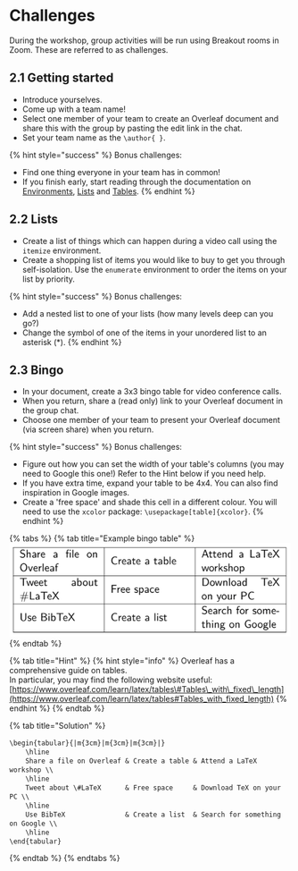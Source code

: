 # Challenges

During the workshop, group activities will be run using Breakout rooms in Zoom. These are referred to as challenges.

##  2.1 Getting started

* Introduce yourselves.
* Come up with a team name!
* Select one member of your team to create an Overleaf document and share this with the group by pasting the edit link in the chat.
* Set your team name as the `\author{ }`.

{% hint style="success" %}
Bonus challenges:

* Find one thing everyone in your team has in common!
* If you finish early, start reading through the documentation on [Environments](enviro.md), [Lists](lists/) and [Tables](tables/).
{% endhint %}

##  2.2 Lists

* Create a list of things which can happen during a video call using the `itemize` environment.
* Create a shopping list of items you would like to buy to get you through self-isolation. Use the `enumerate` environment to order the items on your list by priority.

{% hint style="success" %}
Bonus challenges: 

* Add a nested list to one of your lists \(how many levels deep can you go?\)
* Change the symbol of one of the items in your unordered list to an asterisk \(\*\).
{% endhint %}

## 2.3 Bingo

* In your document, create a 3x3 bingo table for video conference calls.
* When you return, share a \(read only\) link to your Overleaf document in the group chat.
* Choose one member of your team to present your Overleaf document \(via screen share\) when you return.

{% hint style="success" %}
Bonus challenges:

* Figure out how you can set the width of your table's columns \(you may need to Google this one!\) Refer to the Hint below if you need help.
* If you have extra time, expand your table to be 4x4. You can also find inspiration in Google images.
* Create a 'free space' and shade this cell in a different colour. You will need to use the `xcolor` package: `\usepackage[table]{xcolor}`.
{% endhint %}

{% tabs %}
{% tab title="Example bingo table" %}
![](../.gitbook/assets/bingo.png)
{% endtab %}

{% tab title="Hint" %}
{% hint style="info" %}
Overleaf has a comprehensive guide on tables.   
In particular, you may find the following website useful:   
[https://www.overleaf.com/learn/latex/tables\#Tables\_with\_fixed\_length](https://www.overleaf.com/learn/latex/tables#Tables_with_fixed_length)
{% endhint %}
{% endtab %}

{% tab title="Solution" %}
```
\begin{tabular}{|m{3cm}|m{3cm}|m{3cm}|}
    \hline
    Share a file on Overleaf & Create a table & Attend a LaTeX workshop \\
    \hline
    Tweet about \#LaTeX      & Free space     & Download TeX on your PC \\
    \hline
    Use BibTeX               & Create a list  & Search for something on Google \\
    \hline
\end{tabular}
```
{% endtab %}
{% endtabs %}

